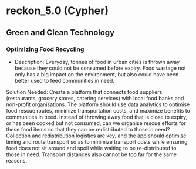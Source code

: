 # reckon_5.0 (Cypher)
## Green and Clean Technology
### Optimizing Food Recycling
- Description: Everyday, tonnes of food in urban cities is thrown away because they could not be consumed before expiry. Food wastage not only has a big impact on the environment, but also could have been better used to feed communities in need.

Solution Needed: Create a platform that connects food suppliers (restaurants, grocery stores, catering services) with local food banks and non-profit organisations. The platform should use data analytics to optimise food rescue routes, minimize transportation costs, and maximize benefits to communities in need. Instead of throwing away food that is close to expiry, or has been cooked but not consumed, can we organise rescue efforts for these food items so that they can be redistributed to those in need? Collection and redistribution logistics are key, and the app should optimise timing and route transport so as to minimize transport costs while ensuring food does not sit around and spoil while waiting to be re-distributed to those in need. Transport distances also cannot be too far for the same reasons.
